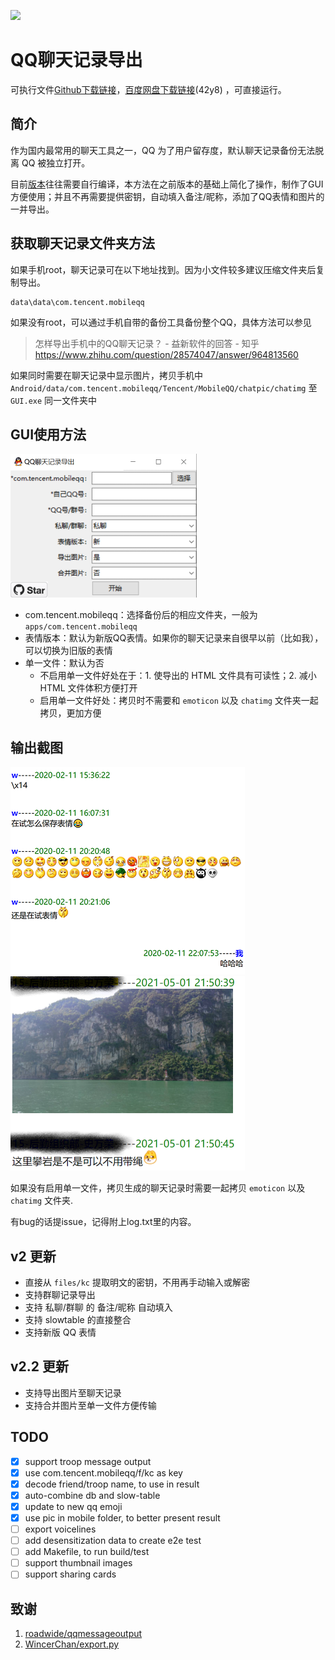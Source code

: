 [![](https://img.shields.io/github/downloads/yiyiyimu/qq_history_backup/total?style=flat-square)]()


# QQ聊天记录导出

可执行文件[Github下载链接](https://github.com/Yiyiyimu/QQ_History_Backup/releases/download/v2.2.1/QQ_History_Backup-v2.2.1.zip)，[百度网盘下载链接](https://pan.baidu.com/s/1DEDW0xs8KOL-LYovqWJmhg)(42y8) ，可直接运行。

## 简介

作为国内最常用的聊天工具之一，QQ 为了用户留存度，默认聊天记录备份无法脱离 QQ 被独立打开。

目前[版本](#致谢)往往需要自行编译，本方法在之前版本的基础上简化了操作，制作了GUI方便使用；并且不再需要提供密钥，自动填入备注/昵称，添加了QQ表情和图片的一并导出。

## 获取聊天记录文件夹方法

如果手机root，聊天记录可在以下地址找到。因为小文件较多建议压缩文件夹后复制导出。

```
data\data\com.tencent.mobileqq
```

如果没有root，可以通过手机自带的备份工具备份整个QQ，具体方法可以参见

> 怎样导出手机中的QQ聊天记录？ - 益新软件的回答 - 知乎
> https://www.zhihu.com/question/28574047/answer/964813560

如果同时需要在聊天记录中显示图片，拷贝手机中 `Android/data/com.tencent.mobileqq/Tencent/MobileQQ/chatpic/chatimg` 至 `GUI.exe` 同一文件夹中

## GUI使用方法

![GUI_image](./img/GUI.png)

- com.tencent.mobileqq：选择备份后的相应文件夹，一般为`apps/com.tencent.mobileqq`
- 表情版本：默认为新版QQ表情。如果你的聊天记录来自很早以前（比如我），可以切换为旧版的表情
- 单一文件：默认为否
  - 不启用单一文件好处在于：1. 使导出的 HTML 文件具有可读性；2. 减小 HTML 文件体积方便打开
  - 启用单一文件好处：拷贝时不需要和 `emoticon` 以及 `chatimg` 文件夹一起拷贝，更加方便

## 输出截图

![screenshot](./img/layout.png)
![screenshot](./img/images.png)

如果没有启用单一文件，拷贝生成的聊天记录时需要一起拷贝 `emoticon` 以及 `chatimg` 文件夹.

有bug的话提issue，记得附上log.txt里的内容。

## v2 更新
- 直接从 `files/kc` 提取明文的密钥，不用再手动输入或解密
- 支持群聊记录导出
- 支持 私聊/群聊 的 备注/昵称 自动填入
- 支持 slowtable 的直接整合
- 支持新版 QQ 表情

## v2.2 更新
- 支持导出图片至聊天记录
- 支持合并图片至单一文件方便传输

## TODO
- [x] support troop message output
- [x] use com.tencent.mobileqq/f/kc as key
- [x] decode friend/troop name, to use in result
- [x] auto-combine db and slow-table
- [x] update to new qq emoji
- [x] use pic in mobile folder, to better present result
- [ ] export voicelines
- [ ] add desensitization data to create e2e test
- [ ] add Makefile, to run build/test
- [ ] support thumbnail images
- [ ] support sharing cards

## 致谢
1. [roadwide/qqmessageoutput](https://github.com/roadwide/qqmessageoutput)
2. [WincerChan/export.py](https://gist.github.com/WincerChan/362331456a6e0417c5aa1cf3ff7be2b7)

